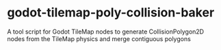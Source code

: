 # godot-tilemap-poly-collision-baker
A tool script for Godot TileMap nodes to generate CollisionPolygon2D nodes from the TileMap physics and merge contiguous polygons
